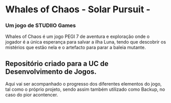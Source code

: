 # Whales of Chaos - Solar Pursuit -​
### Um jogo de STUDIIO Games

Whales of Chaos é um jogo PEGI 7 de aventura e exploração onde o jogador é a única esperança para salvar a ilha Luna, tendo que descobrir os mistérios que estão nela e o artefacto para parar a baleia mutante.

## Repositório criado para a UC de Desenvolvimento de Jogos.
Aqui vai ser acompanhado o progresso dos diferentes elementos do jogo, tal como o próprio projeto, sendo assim também utilizado como Backup, no caso do pior acontencer.
